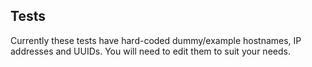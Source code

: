 ## Tests

Currently these tests have hard-coded dummy/example hostnames, IP addresses and UUIDs.  You will need to edit them to suit your needs.
